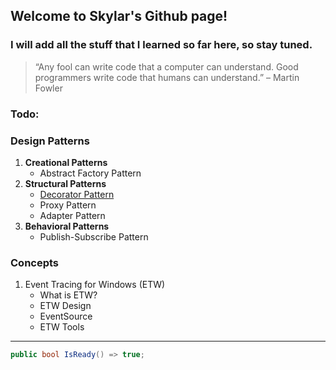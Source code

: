 ## Welcome to Skylar's Github page!

### I will add all the stuff that I learned so far here, so stay tuned.

> “Any fool can write code that a computer can understand. Good programmers write code that humans can understand.” – Martin Fowler



### Todo:

### Design Patterns
1. **Creational Patterns**
    - Abstract Factory Pattern
2. **Structural Patterns**
    - [Decorator Pattern](_posts/2019-10-25-first_post.md)
    - Proxy Pattern
    - Adapter Pattern
3. **Behavioral Patterns**
    - Publish-Subscribe Pattern

### Concepts
1. Event Tracing for Windows (ETW)
    - What is ETW?
    - ETW Design
    - EventSource
    - ETW Tools

***

```c#
public bool IsReady() => true;
```